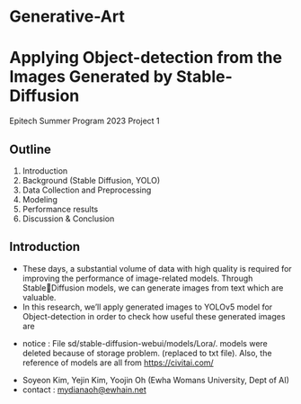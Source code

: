 # Generative-Art
# Applying Object-detection from the Images Generated by Stable-Diffusion
Epitech Summer Program 2023 Project 1


## Outline
1. Introduction
2. Background (Stable Diffusion, YOLO)
3. Data Collection and Preprocessing  
4. Modeling
5. Performance results
6. Discussion & Conclusion
   
## Introduction
- These days, a substantial volume of data with high quality is required 
for improving the performance of image-related models. Through StableDiffusion models, we can generate images from text which are valuable.  
- In this research, we’ll apply generated images to YOLOv5 model for 
Object-detection in order to check how useful these generated images 
are


* notice :  File sd/stable-diffusion-webui/models/Lora/. models were deleted because of storage problem. (replaced to txt file). Also, the reference of models are all from https://civitai.com/
- Soyeon Kim, Yejin Kim, Yoojin Oh (Ewha Womans University, Dept of AI)
- contact : mydianaoh@ewhain.net
